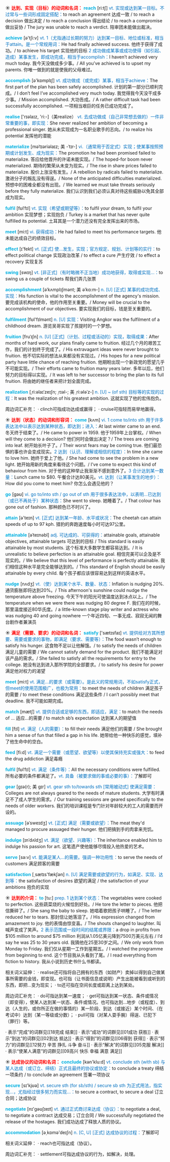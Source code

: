 ☀ <font color="red">**达到、实现（目标）的动词和名词：**</font>
<font color="sky blue">**reach**</font> [ri:tʃ] 
<font color="#0070c0">vt. 实现或达到某一目标。不过常与一些词形成固定搭配：</font>to reach an agreement 达成一致 / to reach a decision 做出决定 / to reach a conclusion 得出结论 / to reach a compromise 做出妥协 / The jury was unable to reach a verdict. 陪审团未能做出裁决。

<font color="sky blue">**achieve**</font> [ə'tʃi:v] 
<font color="#0070c0">vt. 1（尤指通过长期的努力）达到某一目标、地位或标准，相当于attain。是一个常规用词：</font>He had finally achieved success. 他终于获得了成功。/ to achieve his target  实现他的目标 <font color="#0070c0">2 成功做成某事或成功使得（如引起、造成）某事发生，即成功完成，相当于accomplish：</font>I haven’t achieved very much today. 我今天没做成多少事。/ All you’ve achieved is to upset my parents. 你唯一做到的就是使我的父母难过。

<font color="sky blue">**accomplish**</font> [ə'kɒmplɪʃ] 
<font color="#0070c0">vt. 成功做成（或完成）某事，相当于achieve：</font>The first part of the plan has been safely accomplished. 计划的第一部分已顺利完成。/ I don’t feel I’ve accomplished very much today. 我觉得我今天没干成多少事。/ Mission accomplished. 大功告成。/ A rather difficult task had been successfully accomplished. 一项相当艰巨的任务已成功完成了。

<font color="sky blue">**realise**</font> ['rɪəlaɪz, 'ri:-]（美realize）
<font color="#0070c0">vt. 去成功做成（自己非常想去做的）一件非常重要的事，即实现：</font>She never realized her ambition of becoming a professional singer. 她从未实现成为一名职业歌手的志向。/ to realize his potential 发挥他的潜能
           
<font color="sky blue">**materialize**</font> [məˈtɪəriəlaɪz; 美 -ˈtɪr-]
<font color="#0070c0">vi.（通常用于否定式）实现；使某事按照预期或计划发生、成为现实：</font>The promotion he had been promised failed to materialize. 答应给他晋升的许诺未能实现。/ The hoped-for boom never materialized. 期待的繁荣从未变为现实。/ The rise in share prices failed to materialize. 股价上涨没有发生。/ A rebellion by radicals failed to materialize. 激进分子的叛乱没有得逞。/ None of the anticipated difficulties materialized. 预想中的困难全都没有出现。/ We learned we must take threats seriously before they fully materialize. 我们认识到我们必须认真对待这些威胁以免其全部成为现实。

<font color="sky blue">**fulfil**</font> [fʊlˈfɪl]
<font color="#0070c0">vt. 实现（希望或期望等）：</font>to fulfil your dream, to fulfil your ambition 实现梦想；实现抱负 / Turkey is a market that has never quite fulfilled its potential. 土耳其是一个潜力还没有完全发挥出来的市场。
     
<font color="sky blue">**meet**</font> [mi:t] 
<font color="#0070c0">vi. 获得成功：</font>He had failed to meet his performance targets. 他未能达成自己的绩效目标。

<font color="sky blue">**effect**</font> [ɪ'fekt] 
<font color="#0070c0">vt. [正式] 使…发生，实现；官方规定、规划、计划等的实行：</font>to effect political change 实现政治改革 / to effect a cure 产生疗效 / to effect a recovery 实现复苏

<font color="sky blue">**swing**</font> [swɪŋ] 
<font color="#0070c0">vt. [非正式]（有时略微不正当地）成功地获得，取得或实现…：</font>to swing us a couple of tickets 帮我们弄几张票
           
<font color="sky blue">**accomplishment**</font> [əˈkʌmplɪʃmənt; 美 əˈkɑ:m-]
<font color="#0070c0">n. [U] [正式] 某事的成功完成、实现：</font>His function is vital to the accomplishment of the agency's mission. 要完成该机构的使命，他的作用至关重要。/ Money will be crucial to the accomplishment of our objectives. 要实现我们的目标，钱是至关重要的。
           
<font color="sky blue">**fulfilment**</font> [fʊl'fɪlmənt]
<font color="#0070c0">n. [U] 实现：</font>Visiting Angkor was the fulfilment of a childhood dream. 游览吴哥实现了孩提时的一个梦想。

<font color="sky blue">**fruition**</font> [fruˈɪʃn]
<font color="#0070c0">n. [U] [正式]（计划、过程或活动的）实现，取得成果：</font>After months of hard work, our plans finally came to fruition. 经过几个月的艰苦工作，我们的计划终于完成了。/ His extravagant ideas were never brought to fruition. 他不切实际的想法从来都没有实现过。/ His hopes for a new political party have little chance of reaching fruition. 他期盼出现一个新政党的愿望几乎不可能实现。/ Their efforts came to fruition many years later. 多年以后，他们努力的目标得以实现。/ It was left to her successor to bring the plan to its full fruition. 将由她的继任者来把计划全面完成。
           
<font color="sky blue">**realization**</font> [ˌri:əlaɪˈzeɪʃn; ˌrɪəl-; 美 ˌri:ələˈz-]
<font color="#0070c0">n. [U] ~ (of sth) 目标等的实现的过程：</font>It was the realization of his greatest ambition. 这就实现了他的宏伟抱负。
 
周边词汇补充：
· clinch可指成功达成或赢得；
· cruise可指轻而易举地赢得。

☀ <font color="red">**达到（状态）的动词和形容词：**</font>
<font color="sky blue">**come**</font> [kʌm] 
<font color="#0070c0">vi. 1 come to/into sth 用于许多表达法中以表示达到某种状态，即达到；进入：</font>At last winter came to an end. 冬天终于结束了。/ He came to power in 1959. 他于1959年上台掌权。/ When will they come to a decision? 他们何时会做出决定？/ The trees are coming into leaf. 树开始长叶子了。/ Their worst fears may be coming true. 他们最恐惧的事也许会变成现实。<font color="#0070c0">2 达到（认识、理解或相信的程度）：</font>In time she came to love him. 她终于爱上了他。/ She had come to see the problem in a new light. 她开始用新的角度来看待这个问题。/ I’ve come to expect this kind of behaviour from him. 对于他的这种举止我渐渐不感到意外了。<font color="#0070c0">3 合计达到某一数量：</font>Lunch came to $80. 午餐合计达80美元。<font color="#0070c0">vt. 达到（让某事发生的地步）：</font>How did you come to meet him? 你怎么会遇见他的？

<font color="sky blue">**go**</font> [ɡəʊ] 
<font color="#0070c0">vi. go to/into sth / go out of sth 用于很多表达法中，以表明…已达到（或已不再处于）某种状态：</font>She went to sleep. 她睡着了。/ That colour has gone out of fashion. 那种颜色已不时兴了。

<font color="sky blue">**attain**</font> [ə'teɪn] 
<font color="#0070c0">vt. [正式] 达到某一年龄、水平或状况：</font>The cheetah can attain speeds of up to 97 kph. 猎豹的奔跑速度每小时可达97公里。
                      
<font color="sky blue">**attainable**</font> [əˈteɪnəbl]
<font color="#0070c0">adj. 可达成的、可获得的：</font>attainable goals, attainable objectives, attainable targets 可达到的目标 / This standard is easily attainable by most students. 这个标准大多数学生都容易达到。/ It is unrealistic to believe perfection is an attainable goal. 相信完美可以企及是不现实的。/ We believe that this level of performance is perfectly attainable. 我们相信这种水平是完全能够达到的。/ This standard of English should be easily attainable by every child. 每个孩子都应该很容易达到这样的英语水平。

<font color="sky blue">**nudge**</font> [nʌdʒ]
<font color="#0070c0">vt.（使）达到某个水平、数量、状态：</font>Inflation is nudging 20%. 通货膨胀即将达到20%。/ This afternoon's sunshine could nudge the temperature above freezing. 今天下午的阳光可使温度达到冰点以上。/ The temperature when we were there was nudging 80 degree F. 我们在的时候，那里温度接近80华氏度。/ a little-known stage play writer and actress who was nudging 40 and going nowhere 一个年近四旬、一事无成、寂寂无闻的舞台剧作者兼演员

☀ <font color="red">**满足（需要、要求）的动词和名词：**</font>
<font color="sky blue">**satisfy**</font> ['sætɪsfaɪ] 
<font color="#0070c0">vt. 提供给对方其所想要、需要或要求的事物，即满足（要求、需要等）：</font>The food wasn’t enough to satisfy his hunger. 这食物不足以让他解饿。/ to satisfy the needs of children 满足儿童的需要 / We cannot satisfy demand for the product. 我们不能满足对该产品的需求。/ She failed to satisfy all the requirements for entry to the college. 她没有达到进入那所学院的全部要求。/ to satisfy his desire for power 满足他对权力的渴望

<font color="sky blue">**meet**</font> [mi:t] 
<font color="#0070c0">vt. 满足…的要求（或需要）。是此义的常规用词，不如satisfy正式，但meet的使用范围极广，也极为常用：</font>to meet the needs of children 满足孩子的需要 / to meet these conditions 满足这些条件 / I can’t possibly meet that deadline. 我不可能如期完成。

<font color="sky blue">**match**</font> [mætʃ] 
<font color="#0070c0">vt. 提供合适或足够的东西，即适应，满足：</font>to match the needs of ... 适应…的需要 / to match sb’s expectation 达到某人的期望值

<font color="sky blue">**fill**</font> [fɪl] 
<font color="#0070c0">vt. 满足（人的需要）：</font>to fill their needs 满足他们的需要 / She brought him a sense of fun that filled a gap in his life. 她带给他一种快乐的感觉，填补了他生命中的空白。

<font color="sky blue">**feed**</font> [fi:d] 
<font color="#0070c0">vt. 满足一个需要（或愿望、欲望等）以使其保持充实或强大：</font>to feed the drug addiction 满足毒瘾
                      
<font color="sky blue">**fulfil**</font> [fʊlˈfɪl]
<font color="#0070c0">vt. 满足（条件等）：</font>All the necessary conditions were fulfilled. 所有必要的条件都满足了。<font color="#0070c0">vt. 具备（被要求做的事或必要的事）：</font>了解即可
           
<font color="sky blue">**gear**</font> [gɪə(r); 美 gɪr]
<font color="#0070c0">vt. gear sth to/towards sth [常用被动式] 使满足需要：</font>Colleges are not always geared to the needs of mature students. 大学有时满足不了成人学生的需求。/ Our training sessions are geared specifically to the needs of older workers. 我们的培训课程是专门针对年龄较大的工人的需要而开设的。

<font color="sky blue">**assuage**</font> [əˈsweɪdʒ]
<font color="#0070c0">vt. [正式] 满足（需要或欲望）：</font>The meat they'd managed to procure assuaged their hunger. 他们把搞到手的肉拿来充饥。
           
<font color="sky blue">**indulge**</font> [ɪnˈdʌldʒ]
<font color="#0070c0">vt. 满足（欲望、兴趣等）：</font>The inheritance enabled him to indulge his passion for art. 这笔遗产使他能够尽情投入他热爱的艺术。

<font color="sky blue">**serve**</font> [sə:v] 
<font color="#0070c0">vt. 能满足某人…的需要。强调一种功用性：</font>to serve the needs of customers 满足顾客的需要

<font color="sky blue">**satisfaction**</font> [͵sætɪs'fækʃən] 
<font color="#0070c0">n. [U] 满足需要或欲望的行为，如满足、实现、达到等：</font>the satisfaction of desires 欲望的满足 / the satisfaction of your ambitions 抱负的实现

☀ <font color="red">**达到的介词：**</font>
<font color="sky blue">**to**</font> [tu:] 
<font color="#0070c0">prep. 1 达到某个状态：</font>The vegetables were cooked to perfection. 这些蔬菜烧的火候恰到好处。/ He tore the letter to pieces. 他把信撕碎了。/ She sang the baby to sleep. 她唱着歌把孩子哄睡了。/ The letter reduced her to tears. 那封信让她落泪了。/ His expression changed from amazement to joy. 他的表情由惊变喜。/ The shouts changed to laughter. 叫喊声变成了笑声。<font color="#0070c0">2 表示范围或一段时间的结尾或界限：</font>a drop in profits from $105 million to around $75 million 利润从1.05亿美元降到7500万美元左右 / I’d say he was 25 to 30 years old. 我猜他在25至30岁之间。/ We only work from Monday to Friday. 我们仅从星期一工作到星期五。/ I watched the programme from beginning to end. 这个节目我从头看到了尾。/ I read everything from fiction to history. 我从小说到历史书什么书都读。

相关词义延伸：
· realise还可指将自己拥有的东西（如财产）卖掉以得到自己做某事所需要的金钱，即变现。也可指（让书面信息或说明）产生出能被看到或听到的东西，即把…变为现实；
· to还可指在空间长度或距离上达到某处。

周边词汇补充：
· do可指达到某一速度；
· get可指达到某一状态、条件或情况（即变得），使某人达到某一状态、条件或情况。也可指达到…地步（或程度）、到达（人生的，或你所正在做的事情的）某一阶段、到达（或接近）某个时间、（在考试中）达到（某一等级或分数）；
· pull可指（对某人耍手腕）得逞、已犯下（罪行）等。

· 表示“完成”的词群见[[18完成 结束]]
· 表示“成功”的词群见[[01成功 获胜]]
· 表示“到达”的词群见[[02到达 抵达]]
· 表示“得到”的词群见[[06得到 获得]]
· 表示“努力”的词群见[[12努力 辛苦 挣扎 斗争 奋斗]]
· 表示“解决”的词群见[[05克服 解决]]
· 表示“使某人满意”的词群见[[09高兴 快乐 幸福 满意 满足]]

☀ <font color="red">**达成协议的动词和名词：**</font>
<font color="sky blue">**conclude**</font> [kən'klu:d] 
<font color="#0070c0">vt. conclude sth (with sb) 与某人达成（或订立、缔结）正式且最终的协议或协定：</font>to conclude a treaty 缔结一项条约 / to conclude an agreement 签署一项协议

<font color="sky blue">**secure**</font> [sɪ'kjʊə] 
<font color="#0070c0">vt. secure sth (for sb/sth) / secure sb sth 为正式用法，指实现…，尤指经过很多努力而实现…：</font>to secure a contract, to secure a deal 订立合同；达成协议

<font color="sky blue">**negotiate**</font> [nɪ'ɡəʊʃɪeɪt] 
<font color="#0070c0">vt. 通过正式商讨来达成（协议）：</font>to negotiate a deal, to negotiate a contract 达成交易；订立合同 / We successfully negotiated the release of the hostages. 我们成功达成了释放人质的协议。

<font color="sky blue">**accommodation**</font> [ə͵kɒmə'deɪʃn] 
<font color="#0070c0">n. [C, U] [正式] 达成协议的过程：</font>了解即可

相关词义延伸：
· reach也可指达成（协议）。

周边词汇补充：
· settlement可指达成协议的行为，如解决，处理。
